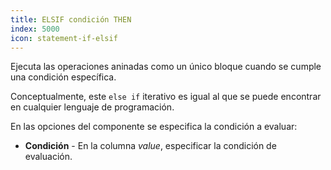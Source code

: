 ```yaml
---
title: ELSIF condición THEN
index: 5000
icon: statement-if-elsif
---
```


Ejecuta las operaciones aninadas como un único bloque cuando se cumple una condición específica.

Conceptualmente, este `else if` iterativo es igual al que se puede encontrar en cualquier lenguaje de programación.

En las opciones del componente se especifica la condición a evaluar:

- **Condición** - En la columna *value*, especificar la condición de evaluación.